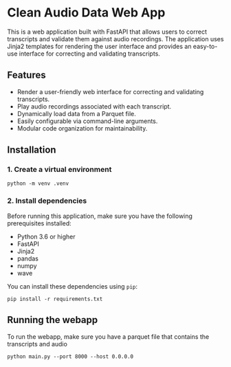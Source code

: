 # Clean Audio Data Web App

This is a web application built with FastAPI that allows users to correct transcripts and validate them against audio recordings. The application uses Jinja2 templates for rendering the user interface and provides an easy-to-use interface for correcting and validating transcripts.

## Features

- Render a user-friendly web interface for correcting and validating transcripts.
- Play audio recordings associated with each transcript.
- Dynamically load data from a Parquet file.
- Easily configurable via command-line arguments.
- Modular code organization for maintainability.

## Installation
### 1. Create a virtual environment
```
python -m venv .venv
```
### 2. Install dependencies

Before running this application, make sure you have the following prerequisites installed:

- Python 3.6 or higher
- FastAPI
- Jinja2
- pandas
- numpy
- wave

You can install these dependencies using `pip`:

```
pip install -r requirements.txt
```

## Running the webapp
To run the webapp, make sure you have a parquet file that contains the transcripts and audio

```
python main.py --port 8000 --host 0.0.0.0
```
